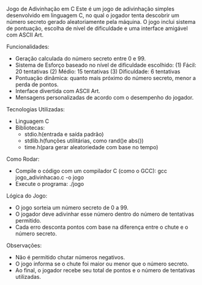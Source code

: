 Jogo de Adivinhação em C
Este é um jogo de adivinhação simples desenvolvido em linguagem C, no qual o jogador tenta descobrir um número secreto gerado aleatoriamente pela máquina.
O jogo inclui sistema de pontuação, escolha de nível de dificuldade e uma interface amigável com ASCII Art.


Funcionalidades:
- Geração calculada do número secreto entre 0 e 99.
- Sistema de Esforço baseado no nível de dificuldade escolhido:
(1) Fácil: 20 tentativas
(2) Médio: 15 tentativas
(3) Dificuldade: 6 tentativas
- Pontuação dinâmica: quanto mais próximo do número secreto, menor a perda de pontos.
- Interface divertida com ASCII Art.
- Mensagens personalizadas de acordo com o desempenho do jogador.


Tecnologias Utilizadas:
- Linguagem C
- Bibliotecas:
    - stdio.h(entrada e saída padrão)
    - stdlib.h(funções utilitárias, como rand()e abs())
    - time.h(para gerar aleatoriedade com base no tempo)


Como Rodar:
- Compile o código com um compilador C (como o GCC):
    gcc jogo_adivinhacao.c -o jogo
- Execute o programa:
  ./jogo

    
Lógica do Jogo:
- O jogo sorteia um número secreto de 0 a 99.
- O jogador deve adivinhar esse número dentro do número de tentativas permitido.
- Cada erro desconta pontos com base na diferença entre o chute e o número secreto.

Observações:
- Não é permitido chutar números negativos.
- O jogo informa se o chute foi maior ou menor que o número secreto.
- Ao final, o jogador recebe seu total de pontos e o número de tentativas utilizadas.
  
